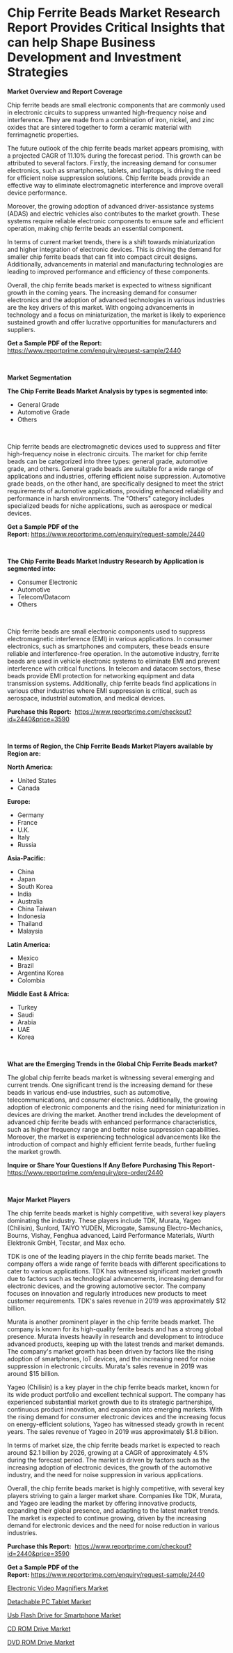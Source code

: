 <p><h1>Chip Ferrite Beads Market Research Report Provides Critical Insights that can help Shape Business Development and Investment Strategies</h1></p><p><strong>Market Overview and Report Coverage</strong></p>
<p><p>Chip ferrite beads are small electronic components that are commonly used in electronic circuits to suppress unwanted high-frequency noise and interference. They are made from a combination of iron, nickel, and zinc oxides that are sintered together to form a ceramic material with ferrimagnetic properties.</p><p>The future outlook of the chip ferrite beads market appears promising, with a projected CAGR of 11.10% during the forecast period. This growth can be attributed to several factors. Firstly, the increasing demand for consumer electronics, such as smartphones, tablets, and laptops, is driving the need for efficient noise suppression solutions. Chip ferrite beads provide an effective way to eliminate electromagnetic interference and improve overall device performance.</p><p>Moreover, the growing adoption of advanced driver-assistance systems (ADAS) and electric vehicles also contributes to the market growth. These systems require reliable electronic components to ensure safe and efficient operation, making chip ferrite beads an essential component.</p><p>In terms of current market trends, there is a shift towards miniaturization and higher integration of electronic devices. This is driving the demand for smaller chip ferrite beads that can fit into compact circuit designs. Additionally, advancements in material and manufacturing technologies are leading to improved performance and efficiency of these components.</p><p>Overall, the chip ferrite beads market is expected to witness significant growth in the coming years. The increasing demand for consumer electronics and the adoption of advanced technologies in various industries are the key drivers of this market. With ongoing advancements in technology and a focus on miniaturization, the market is likely to experience sustained growth and offer lucrative opportunities for manufacturers and suppliers.</p></p>
<p><strong>Get a Sample PDF of the Report:</strong> <a href="https://www.reportprime.com/enquiry/request-sample/2440">https://www.reportprime.com/enquiry/request-sample/2440</a></p>
<p>&nbsp;</p>
<p><strong>Market Segmentation</strong></p>
<p><strong>The Chip Ferrite Beads Market Analysis by types is segmented into:</strong></p>
<p><ul><li>General Grade</li><li>Automotive Grade</li><li>Others</li></ul></p>
<p>&nbsp;</p>
<p><p>Chip ferrite beads are electromagnetic devices used to suppress and filter high-frequency noise in electronic circuits. The market for chip ferrite beads can be categorized into three types: general grade, automotive grade, and others. General grade beads are suitable for a wide range of applications and industries, offering efficient noise suppression. Automotive grade beads, on the other hand, are specifically designed to meet the strict requirements of automotive applications, providing enhanced reliability and performance in harsh environments. The "Others" category includes specialized beads for niche applications, such as aerospace or medical devices.</p></p>
<p><strong>Get a Sample PDF of the Report:</strong>&nbsp;<a href="https://www.reportprime.com/enquiry/request-sample/2440">https://www.reportprime.com/enquiry/request-sample/2440</a></p>
<p>&nbsp;</p>
<p><strong>The Chip Ferrite Beads Market Industry Research by Application is segmented into:</strong></p>
<p><ul><li>Consumer Electronic</li><li>Automotive</li><li>Telecom/Datacom</li><li>Others</li></ul></p>
<p>&nbsp;</p>
<p><p>Chip ferrite beads are small electronic components used to suppress electromagnetic interference (EMI) in various applications. In consumer electronics, such as smartphones and computers, these beads ensure reliable and interference-free operation. In the automotive industry, ferrite beads are used in vehicle electronic systems to eliminate EMI and prevent interference with critical functions. In telecom and datacom sectors, these beads provide EMI protection for networking equipment and data transmission systems. Additionally, chip ferrite beads find applications in various other industries where EMI suppression is critical, such as aerospace, industrial automation, and medical devices.</p></p>
<p><strong>Purchase this Report:</strong>&nbsp; <a href="https://www.reportprime.com/checkout?id=2440&price=3590">https://www.reportprime.com/checkout?id=2440&price=3590</a></p>
<p>&nbsp;</p>
<p><strong>In terms of Region, the Chip Ferrite Beads Market Players available by Region are:</strong></p>
<p>
    <p> <strong> North America: </strong>
        <ul>
            <li>United States</li>
            <li>Canada</li>
        </ul>
        </p> 
    <p> <strong> Europe: </strong>
        <ul>
            <li>Germany</li>
            <li>France</li>
            <li>U.K.</li>
            <li>Italy</li>
            <li>Russia</li>
        </ul>
        </p> 
    <p> <strong> Asia-Pacific: </strong>
        <ul>
            <li>China</li>
            <li>Japan</li>
            <li>South Korea</li>
            <li>India</li>
            <li>Australia</li>
            <li>China Taiwan</li>
            <li>Indonesia</li>
            <li>Thailand</li>
            <li>Malaysia</li>
        </ul>
        </p> 
    <p> <strong> Latin America: </strong>
        <ul>
            <li>Mexico</li>
            <li>Brazil</li>
            <li>Argentina Korea</li>
            <li>Colombia</li>
        </ul>
        </p> 
    <p> <strong> Middle East & Africa: </strong>
        <ul>
            <li>Turkey</li>
            <li>Saudi</li>
            <li>Arabia</li>
            <li>UAE</li>
            <li>Korea</li>
        </ul>
    </p>
    </p>
<p>&nbsp;</p>
<p><strong>What are the Emerging Trends in the Global Chip Ferrite Beads market?</strong></p>
<p><p>The global chip ferrite beads market is witnessing several emerging and current trends. One significant trend is the increasing demand for these beads in various end-use industries, such as automotive, telecommunications, and consumer electronics. Additionally, the growing adoption of electronic components and the rising need for miniaturization in devices are driving the market. Another trend includes the development of advanced chip ferrite beads with enhanced performance characteristics, such as higher frequency range and better noise suppression capabilities. Moreover, the market is experiencing technological advancements like the introduction of compact and highly efficient ferrite beads, further fueling the market growth.</p></p>
<p><strong>Inquire or Share Your Questions If Any Before Purchasing This Report</strong>- <a href="https://www.reportprime.com/enquiry/pre-order/2440">https://www.reportprime.com/enquiry/pre-order/2440</a></p>
<p>&nbsp;</p>
<p><strong>Major Market Players</strong></p>
<p><p>The chip ferrite beads market is highly competitive, with several key players dominating the industry. These players include TDK, Murata, Yageo (Chilisin), Sunlord, TAIYO YUDEN, Microgate, Samsung Electro-Mechanics, Bourns, Vishay, Fenghua advanced, Laird Performance Materials, Wurth Elektronik GmbH, Tecstar, and Max echo.</p><p>TDK is one of the leading players in the chip ferrite beads market. The company offers a wide range of ferrite beads with different specifications to cater to various applications. TDK has witnessed significant market growth due to factors such as technological advancements, increasing demand for electronic devices, and the growing automotive sector. The company focuses on innovation and regularly introduces new products to meet customer requirements. TDK's sales revenue in 2019 was approximately $12 billion.</p><p>Murata is another prominent player in the chip ferrite beads market. The company is known for its high-quality ferrite beads and has a strong global presence. Murata invests heavily in research and development to introduce advanced products, keeping up with the latest trends and market demands. The company's market growth has been driven by factors like the rising adoption of smartphones, IoT devices, and the increasing need for noise suppression in electronic circuits. Murata's sales revenue in 2019 was around $15 billion.</p><p>Yageo (Chilisin) is a key player in the chip ferrite beads market, known for its wide product portfolio and excellent technical support. The company has experienced substantial market growth due to its strategic partnerships, continuous product innovation, and expansion into emerging markets. With the rising demand for consumer electronic devices and the increasing focus on energy-efficient solutions, Yageo has witnessed steady growth in recent years. The sales revenue of Yageo in 2019 was approximately $1.8 billion.</p><p>In terms of market size, the chip ferrite beads market is expected to reach around $2.1 billion by 2026, growing at a CAGR of approximately 4.5% during the forecast period. The market is driven by factors such as the increasing adoption of electronic devices, the growth of the automotive industry, and the need for noise suppression in various applications.</p><p>Overall, the chip ferrite beads market is highly competitive, with several key players striving to gain a larger market share. Companies like TDK, Murata, and Yageo are leading the market by offering innovative products, expanding their global presence, and adapting to the latest market trends. The market is expected to continue growing, driven by the increasing demand for electronic devices and the need for noise reduction in various industries.</p></p>
<p><strong>Purchase this Report:</strong>&nbsp;&nbsp;<a href="https://www.reportprime.com/checkout?id=2440&price=3590">https://www.reportprime.com/checkout?id=2440&price=3590</a></p>
<p></p>
<p><strong>Get a Sample PDF of the Report:</strong>&nbsp;<a href="https://www.reportprime.com/enquiry/request-sample/2440">https://www.reportprime.com/enquiry/request-sample/2440</a></p>
<p><p><a href="https://github.com/dzharov81/Market-Research-Report-List-2/blob/main/electronic-video-magnifiers-market.md">Electronic Video Magnifiers Market</a></p><p><a href="https://github.com/abdelrhmankishk22/Market-Research-Report-List-2/blob/main/detachable-pc-tablet-market.md">Detachable PC Tablet Market</a></p><p><a href="https://github.com/deliacustodio40/Market-Research-Report-List-2/blob/main/usb-flash-drive-for-smartphone-market.md">Usb Flash Drive for Smartphone Market</a></p><p><a href="https://github.com/scarol104/Market-Research-Report-List-2/blob/main/cd-rom-drive-market.md">CD ROM Drive Market</a></p><p><a href="https://github.com/maliyahmorrow6654/Market-Research-Report-List-2/blob/main/dvd-rom-drive-market.md">DVD ROM Drive Market</a></p></p>